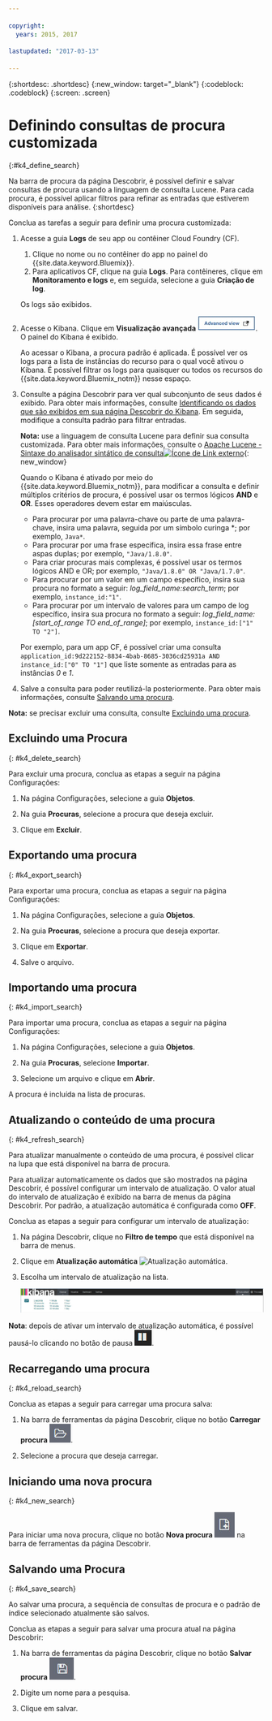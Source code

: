 ```yaml
---

copyright:
  years: 2015, 2017

lastupdated: "2017-03-13"

---
```



{:shortdesc: .shortdesc}
{:new_window: target="_blank"}
{:codeblock: .codeblock}
{:screen: .screen}

# Definindo consultas de procura customizada
{:#k4_define_search}

Na barra de procura da página Descobrir, é possível definir e salvar consultas de procura usando a
linguagem de consulta Lucene. Para cada procura, é possível aplicar filtros para refinar as
entradas que estiverem disponíveis para análise.
{:shortdesc}

Conclua as tarefas a seguir para definir uma procura customizada:

1. Acesse a guia **Logs** de seu app ou contêiner Cloud Foundry (CF). 

    1. Clique no nome ou no contêiner do app no painel do {{site.data.keyword.Bluemix}}.
    2. Para aplicativos CF, clique na guia **Logs**. Para contêineres, clique em
**Monitoramento e logs** e, em seguida, selecione a guia **Criação de
log**.
    
    Os logs são exibidos.

2. Acesse o Kibana. Clique em **Visualização avançada** ![Link da visualização avançada](images/logging_advanced_view.jpg "Link da visualização avançada"). O painel do Kibana é exibido.

    Ao acessar o Kibana, a procura padrão é aplicada. É possível ver os logs para a lista de instâncias
do recurso para o qual você ativou o Kibana. É possível filtrar os logs para quaisquer ou todos os
recursos do {{site.data.keyword.Bluemix_notm}} nesse espaço.

3. Consulte a página Descobrir para ver qual subconjunto de seus dados é exibido. Para obter mais
informações, consulte
[Identificando os dados que são
exibidos em sua página Descobrir do Kibana](logging_kibana_analize_logs_interactively.html#k4_identify_data). Em seguida, modifique a consulta padrão para
filtrar entradas.

    **Nota:** use a linguagem de consulta Lucene para definir sua consulta
customizada. Para obter mais informações, consulte o
[Apache Lucene - Sintaxe do
analisador sintático de consulta![Ícone de Link externo](../../../icons/launch-glyph.svg "External link icon")](https://lucene.apache.org/core/2_9_4/queryparsersyntax.html){: new_window}
    
    Quando o Kibana é ativado por meio do {{site.data.keyword.Bluemix_notm}}, para modificar a
consulta e definir múltiplos critérios de procura, é possível usar os termos lógicos **AND**
e **OR**. Esses operadores devem estar em maiúsculas.    
    
    * Para procurar por uma palavra-chave ou parte de uma palavra-chave, insira uma palavra, seguida por um símbolo curinga \*; por exemplo, `Java*`. 
    * Para procurar por uma frase específica, insira essa frase entre aspas duplas; por exemplo, `"Java/1.8.0"`.
    * Para criar procuras mais complexas, é possível usar os termos lógicos AND e OR; por exemplo, `"Java/1.8.0" OR "Java/1.7.0"`.
    * Para procurar por um valor em um campo específico, insira sua procura no formato a seguir:
*log_field_name:search_term*; por exemplo, `instance_id:"1"`.
    * Para procurar por um intervalo de valores para um campo de log específico, insira sua procura no
formato a seguir: *log_field_name:[start_of_range TO end_of_range]*; por exemplo,
`instance_id:["1" TO "2"]`.

     Por exemplo, para um app CF, é possível criar uma consulta
`application_id:9d222152-8834-4bab-8685-3036cd25931a AND instance_id:["0" TO "1"]` que
liste somente as entradas para as instâncias *0* e *1*. 

4. Salve a consulta para poder reutilizá-la posteriormente. Para obter mais informações, consulte
[Salvando uma procura](logging_kibana_filtering_logs.html#k4_save_search). 

**Nota:** se precisar excluir uma consulta, consulte
[Excluindo uma procura](logging_kibana_filtering_logs.html#k4_delete_search).



## Excluindo uma Procura
{: #k4_delete_search}

Para excluir uma procura, conclua as etapas a seguir na página Configurações:

1. Na página Configurações, selecione a guia **Objetos**.

2. Na guia **Procuras**, selecione a procura que deseja excluir.

3. Clique em **Excluir**.


## Exportando uma procura
{: #k4_export_search}

Para exportar uma procura, conclua as etapas a seguir na página Configurações:

1. Na página Configurações, selecione a guia **Objetos**.

2. Na guia **Procuras**, selecione a procura que deseja exportar.

3. Clique em **Exportar**.

4. Salve o arquivo.

 
## Importando uma procura
{: #k4_import_search}

Para importar uma procura, conclua as etapas a seguir na página Configurações:

1. Na página Configurações, selecione a guia **Objetos**.

2. Na guia **Procuras**, selecione **Importar**.

3. Selecione um arquivo e clique em **Abrir**.

A procura é incluída na lista de procuras.

## Atualizando o conteúdo de uma procura
{: #k4_refresh_search}

Para atualizar manualmente o conteúdo de uma procura, é possível clicar na lupa que está disponível na
barra de procura. 

Para atualizar automaticamente os dados que são mostrados na página Descobrir, é possível configurar um
intervalo de atualização. O valor atual do intervalo de atualização é exibido na barra de menus da página
Descobrir. Por padrão, a atualização automática é configurada como **OFF**.

Conclua as etapas a seguir para configurar um intervalo de atualização:

1. Na página Descobrir, clique no **Filtro de tempo** que está disponível na barra
de menus.

2. Clique em **Atualização automática**
![Atualização
automática](images/k4_auto_refresh_icon.jpg "Atualização automática").

3. Escolha um intervalo de atualização na lista. 

    ![Opções do intervalo de atualização](images/k4_change_autorefresh.jpg "Opções do intervalo deatualização")



**Nota**: depois de ativar um intervalo de atualização automática, é possível
pausá-lo clicando no botão de pausa ![Pausa](images/k4_auto_refresh_pause_icon.jpg "Pausa").


## Recarregando uma procura
{: #k4_reload_search}

Conclua as etapas a seguir para carregar uma procura salva:

1. Na barra de ferramentas da página Descobrir, clique no botão **Carregar procura**
![Carregar procura](images/k4_load_icon.jpg "Carregar procura").

2. Selecione a procura que deseja carregar. 

## Iniciando uma nova procura
{: #k4_new_search}

Para iniciar uma nova procura, clique no botão **Nova procura**
![Nova Procura](images/k4_new_search_icon.jpg "Nova procura") na barra de
ferramentas da página Descobrir.

## Salvando uma Procura 
{: #k4_save_search}

Ao salvar uma procura, a sequência de consultas de procura e o padrão de
índice selecionado atualmente são salvos.

Conclua as etapas a seguir para salvar uma procura atual na página Descobrir:

1. Na barra de ferramentas da página Descobrir, clique no botão **Salvar procura**
![Salvar procura](images/k4_save_search_icon.jpg "Salvar procura").

2. Digite um nome para a pesquisa.

3. Clique em salvar. 
